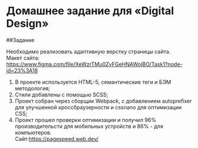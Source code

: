 <h1>
    Домашнее задание для «Digital Design»
</h1>

##Задание

Необходимо реализовать адаптивную верстку страницы сайта.</br>
Макет сайта: https://www.figma.com/file/XeWzrTMu0ZyFGeHNAWojBO/Task1?node-id=23%3A18</br>

1. В проекте используется HTML-5, семантические теги и БЭМ методология;</br>
2. Стили добавлены с помощью SCSS;</br>
3. Проект собран через сборщик Webpack, с добавлением autoprefixer для улучшенной кроссбраузерности и cssnano для оптимизации CSS;</br>
4. Проект прошел проверки оптимизации и получил 96% производительсти для мобильных устройств и 86% - для компьютеров.</br>
Сайт:https://pagespeed.web.dev/</br>

